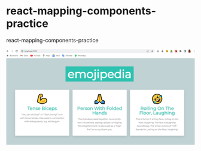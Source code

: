 # react-mapping-components-practice
react-mapping-components-practice

<p>

<p>
<p>

![](/screenshot.PNG)
